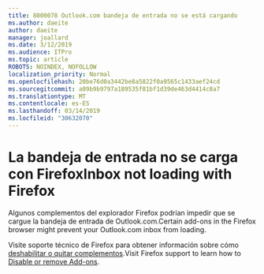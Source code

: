 ```yaml
---
title: 8000078 Outlook.com bandeja de entrada no se está cargando
ms.author: daeite
author: daeite
manager: joallard
ms.date: 3/12/2019
ms.audience: ITPro
ms.topic: article
ROBOTS: NOINDEX, NOFOLLOW
localization_priority: Normal
ms.openlocfilehash: 20be76d0a3442be8a5822f0a9565c1433aef24cd
ms.sourcegitcommit: a09b9b9797a189535f81bf1d39de463d4414c8a7
ms.translationtype: MT
ms.contentlocale: es-ES
ms.lasthandoff: 03/14/2019
ms.locfileid: "30632070"
---
```

# <a name="inbox-not-loading-with-firefox"></a><span data-ttu-id="ce705-102">La bandeja de entrada no se carga con Firefox</span><span class="sxs-lookup"><span data-stu-id="ce705-102">Inbox not loading with Firefox</span></span>

<span data-ttu-id="ce705-103">Algunos complementos del explorador Firefox podrían impedir que se cargue la bandeja de entrada de Outlook.com.</span><span class="sxs-lookup"><span data-stu-id="ce705-103">Certain add-ons in the Firefox browser might prevent your Outlook.com inbox from loading.</span></span>
  
<span data-ttu-id="ce705-104">Visite soporte técnico de Firefox para obtener información sobre cómo [deshabilitar o quitar complementos](https://support.mozilla.org/kb/disable-or-remove-add-ons).</span><span class="sxs-lookup"><span data-stu-id="ce705-104">Visit Firefox support to learn how to [Disable or remove Add-ons](https://support.mozilla.org/kb/disable-or-remove-add-ons).</span></span>

